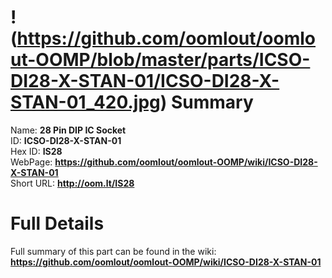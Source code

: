 
!(https://github.com/oomlout/oomlout-OOMP/blob/master/parts/ICSO-DI28-X-STAN-01/ICSO-DI28-X-STAN-01_420.jpg)
Summary
=================
  
Name: __28 Pin DIP IC Socket__    
ID: __ICSO-DI28-X-STAN-01__   
Hex ID: __IS28__   
WebPage: __https://github.com/oomlout/oomlout-OOMP/wiki/ICSO-DI28-X-STAN-01__   
Short URL: __http://oom.lt/IS28__   

Full Details
==========================
Full summary of this part can be found in the wiki:   
__https://github.com/oomlout/oomlout-OOMP/wiki/ICSO-DI28-X-STAN-01__    

